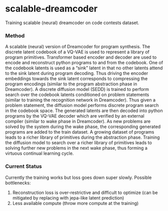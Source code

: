 # scalable-dreamcoder
Training scalable (neural) dreamcoder on code contests dataset.

### Method
A scalable (neural) version of Dreamcoder for program synthesis. The discrete latent codebook of a VQ-VAE is used to represent a library of program primitives. Transformer based encoder and decoder are used to encode and reconstruct python programs to and from the codebook. One of the codebook latents is used as a “sink” latent in that no other latents attend to the sink latent during program decoding. Thus driving the encoder embeddings towards the sink latent corresponds to compressing the program encodings (similar to the program abstraction phase in Dreamcoder). A discrete diffusion model (SEDD) is trained to perform search over the codebook latents conditioned on problem statements (similar to training the recognition network in Dreamcoder). Thus given a problem statement, the diffusion model performs discrete program search in the codebook space. The generated latents are then decoded into python programs by the VQ-VAE decoder which are verified by an external compiler (similar to wake phase in Dreamcoder). As new problems are solved by the system during the wake phase, the corresponding generated programs are added to the train dataset. A growing dataset of programs leads to a richer library of primitives during the abstraction phase. Training the diffusion model to search over a richer library of primitives leads to solving further new problems in the next wake phase, thus forming a virtuous continual learning cycle.

### Current Status
Currently the training works but loss goes down super slowly. Possible bottlenecks:
1. Reconstruction loss is over-restrictive and difficult to optimize (can be mitigated by replacing with jepa-like latent prediction)
2. Less available compute (throw more compute at the training)
